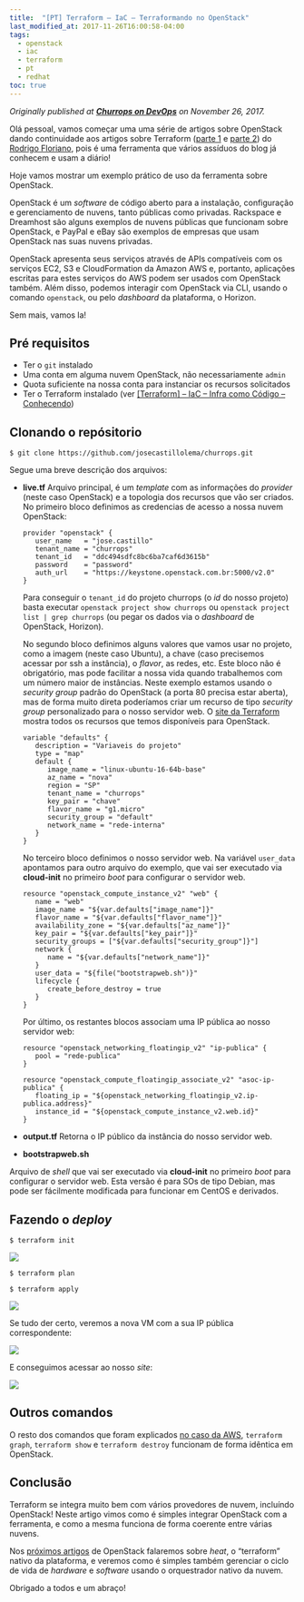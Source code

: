 ```yaml
---
title:  "[PT] Terraform – IaC – Terraformando no OpenStack"
last_modified_at: 2017-11-26T16:00:58-04:00
tags:
  - openstack
  - iac
  - terraform
  - pt
  - redhat
toc: true
---
```


*Originally published at [**Churrops on DevOps**](https://churrops.io/2017/11/26/terraform-iac-terraformando-no-openstack/) on November 26, 2017.*

Olá pessoal, vamos começar uma uma série de artigos sobre OpenStack dando continuidade aos artigos sobre Terraform ([parte 1](https://churrops.io/2017/08/01/terraform-iac-infra-como-codigo-conhecendo/) e [parte 2](https://churrops.io/2017/08/03/terraform-iac-terraformando-na-aws/)) do [Rodrigo Floriano](https://churrops.io/about-authorsrdglinux/), pois é uma ferramenta que vários assíduos do blog já conhecem e usam a diário!

Hoje vamos mostrar um exemplo prático de uso da ferramenta sobre OpenStack.

OpenStack é um *software* de código aberto para a instalação, configuração e gerenciamento de nuvens, tanto públicas como privadas. Rackspace e Dreamhost são alguns exemplos de nuvens públicas que funcionam sobre OpenStack, e PayPal e eBay são exemplos de empresas que usam OpenStack nas suas nuvens privadas.

OpenStack apresenta seus serviços através de APIs compatíveis com os serviços EC2, S3 e CloudFormation da Amazon AWS e, portanto, aplicações escritas para estes serviços do AWS podem ser usados com OpenStack também. Além disso, podemos interagir com  OpenStack via CLI, usando o comando `openstack`, ou pelo *dashboard* da plataforma, o Horizon.

Sem mais, vamos la!

## Pré requisitos
 - Ter o `git` instalado
 - Uma conta em alguma nuvem OpenStack, não necessariamente `admin`
 - Quota suficiente na nossa conta para instanciar os recursos solicitados
 - Ter o Terraform instalado (ver [[Terraform] – IaC – Infra como Código – Conhecendo](https://churrops.io/2017/08/01/terraform-iac-infra-como-codigo-conhecendo/))

## Clonando o repósitorio

```
$ git clone https://github.com/josecastillolema/churrops.git
```

Segue uma breve descrição dos arquivos:

 - **live.tf**
   Arquivo principal, é um *template* com as informações do *provider* (neste caso OpenStack) e a topologia dos recursos que vão ser criados. No primeiro bloco definimos as credencias de acesso a nossa nuvem OpenStack:
   ```
   provider "openstack" {
      user_name   = "jose.castillo"
      tenant_name = "churrops"
      tenant_id   = "ddc494sdfc8bc6ba7caf6d3615b"
      password    = "password"
      auth_url    = "https://keystone.openstack.com.br:5000/v2.0"
   }
   ```
   Para conseguir o `tenant_id` do projeto churrops (o *id* do nosso projeto) basta executar `openstack project show churrops` ou `openstack project list | grep churrops` (ou pegar os dados via o *dashboard* de OpenStack, Horizon).

   No segundo bloco definimos alguns valores que vamos usar no projeto, como a imagem (neste caso Ubuntu), a chave (caso precisemos acessar por ssh a instância), o *flavor*, as redes, etc. Este bloco não é obrigatório, mas pode facilitar a nossa vida quando trabalhemos com um número maior de instâncias. Neste exemplo estamos usando o *security group* padrão do OpenStack (a porta 80 precisa estar aberta), mas de forma muito direta poderíamos criar um recurso de tipo *security group* personalizado para o nosso servidor web. O [site da Terraform](https://www.terraform.io/docs/providers/openstack/) mostra todos os recursos que temos disponíveis para OpenStack.

   ```
   variable "defaults" {
      description = "Variaveis do projeto"
      type = "map"
      default {
         image_name = "linux-ubuntu-16-64b-base"
         az_name = "nova"
         region = "SP"
         tenant_name = "churrops"
         key_pair = "chave"
         flavor_name = "g1.micro"
         security_group = "default"
         network_name = "rede-interna"
      }
   }
   ```

   No terceiro bloco definimos o nosso servidor web. Na variável `user_data` apontamos para outro arquivo do exemplo, que vai ser executado via **cloud-init** no primeiro *boot* para configurar o servidor web.
   ```
   resource "openstack_compute_instance_v2" "web" {
      name = "web"
      image_name = "${var.defaults["image_name"]}"
      flavor_name = "${var.defaults["flavor_name"]}"
      availability_zone = "${var.defaults["az_name"]}"
      key_pair = "${var.defaults["key_pair"]}"
      security_groups = ["${var.defaults["security_group"]}"]
      network {
         name = "${var.defaults["network_name"]}"
      }
      user_data = "${file("bootstrapweb.sh")}"
      lifecycle {
         create_before_destroy = true
      }
   }
   ```

   Por último, os restantes blocos associam uma IP pública ao nosso servidor web:
   ```
   resource "openstack_networking_floatingip_v2" "ip-publica" {
      pool = "rede-publica"
   }

   resource "openstack_compute_floatingip_associate_v2" "asoc-ip-publica" {
      floating_ip = "${openstack_networking_floatingip_v2.ip-publica.address}"
      instance_id = "${openstack_compute_instance_v2.web.id}"
   }
   ```

 - **output.tf**
Retorna o IP público da instância do nosso servidor web.

 - **bootstrapweb.sh**

Arquivo de *shell* que vai ser executado via **cloud-init** no primeiro *boot* para configurar o servidor web. Esta versão é para SOs de tipo Debian, mas pode ser fácilmente modificada para funcionar em CentOS e derivados.

## Fazendo o *deploy*

```
$ terraform init
```

![](/assets/images/posts/2017-11-26-terraformando-openstack/01.png)

```
$ terraform plan
```
```
$ terraform apply
```
![](/assets/images/posts/2017-11-26-terraformando-openstack/02.png)

Se tudo der certo, veremos a nova VM com a sua IP pública correspondente:

![](/assets/images/posts/2017-11-26-terraformando-openstack/03.png)

E conseguimos acessar ao nosso *site*:

![](/assets/images/posts/2017-11-26-terraformando-openstack/04.jpeg)


## Outros comandos
O resto dos comandos que foram explicados [no caso da AWS](https://churrops.io/2017/08/03/terraform-iac-terraformando-na-aws/), `terraform graph`, `terraform show` e `terraform destroy` funcionam de forma idêntica em OpenStack.

## Conclusão
Terraform se integra muito bem com vários provedores de nuvem, incluíndo OpenStack! Neste artigo vimos como é simples integrar OpenStack com a ferramenta, e como a mesma funciona de forma coerente entre várias nuvens.

Nos [próximos artigos](/heat-introducao) de OpenStack falaremos sobre *heat*, o “terraform” nativo da plataforma, e veremos como é simples também gerenciar o ciclo de vida de *hardware* e *software* usando o orquestrador nativo da nuvem.

Obrigado a todos e um abraço! 



